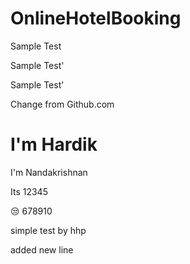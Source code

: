 # OnlineHotelBooking

Sample Test

Sample Test'

Sample Test'

Change from Github.com

# I'm Hardik
I'm Nandakrishnan

Its 12345

😒 678910

simple test by hhp

added new line

